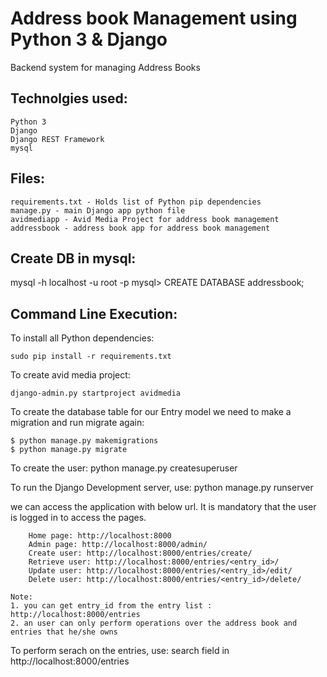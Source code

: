 # Address book Management using Python 3 & Django
Backend system for managing Address Books

Technolgies used:
-----------------
```
Python 3 
Django
Django REST Framework
mysql
```

Files:
------
```
requirements.txt - Holds list of Python pip dependencies
manage.py - main Django app python file
avidmediapp - Avid Media Project for address book management
addressbook - address book app for address book management
```

Create DB in mysql:
-----------------------
  mysql -h localhost -u root -p
  mysql> CREATE DATABASE addressbook;

Command Line Execution:
-----------------------

To install all Python dependencies:

    sudo pip install -r requirements.txt
    
To create avid media project:

    django-admin.py startproject avidmedia

To create the database table for our Entry model we need to make a migration and run migrate again:

    $ python manage.py makemigrations
    $ python manage.py migrate

To create the user:
    python manage.py createsuperuser

To run the Django Development server, use:
    python manage.py runserver

we can access the application with below url. It is mandatory that the user is logged in to access the pages.
```
    Home page: http://localhost:8000
    Admin page: http://localhost:8000/admin/
    Create user: http://localhost:8000/entries/create/
    Retrieve user: http://localhost:8000/entries/<entry_id>/
    Update user: http://localhost:8000/entries/<entry_id>/edit/
    Delete user: http://localhost:8000/entries/<entry_id>/delete/
    
Note: 
1. you can get entry_id from the entry list : http://localhost:8000/entries
2. an user can only perform operations over the address book and entries that he/she owns
```
To perform serach on the entries, use:
    search field in http://localhost:8000/entries
